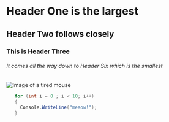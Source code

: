 # Header One is the largest
## Header Two follows closely
### This is Header Three
###### It comes all the way down to Header Six which is the smallest

![Image of a tired mouse](https://www.google.com/url?sa=i&url=https%3A%2F%2Fwww.dreamstime.com%2Fillustration%2Ftired-mice.html&psig=AOvVaw2QSAYOZc1k7nYTESsa8iCo&ust=1719936257018000&source=images&cd=vfe&opi=89978449&ved=0CBEQjRxqFwoTCKDwkP-bhocDFQAAAAAdAAAAABAE)

 ```csharp
    for (int i = 0 ; i < 10; i++)
    {
      Console.WriteLine("meaow!");
    }
 ```
